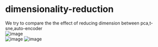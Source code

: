 # dimensionality-reduction
We try to compare the the effect of reducing dimension between pca,t-sne,auto-encoder<br>
![image](https://github.com/learnerRen/blob/master/dimensionality-reduction/pca.png)<br>
![image](https://github.com/learnerRen/blob/master/dimensionality-reduction/t-sne.png)
![image](https://github.com/learnerRen/blob/master/dimensionality-reduction/autoencoder.png)<br>
